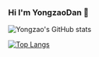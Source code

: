 ### Hi I'm YongzaoDan 👋

![Yongzao's GitHub stats](https://github-readme-stats.vercel.app/api?username=crzbulabula&show_icons=true&theme=tokyonight&count_private=true)

[![Top Langs](https://github-readme-stats.vercel.app/api/top-langs/?username=crzbulabula&theme=tokyonight)](https://github.com/anuraghazra/github-readme-stats)
